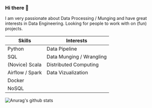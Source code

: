 ### Hi there 👋

I am very passionate about Data Processing / Munging and have great interests in Data Engineering.
Looking for people to work with on (fun) projects.

| **Skills**      | **Interests**            |
|-----------------|--------------------------|
| Python          | Data Pipeline            |
| SQL             | Data Munging / Wrangling |
| (Novice) Scala  | Distributed Computing    |
| Airflow / Spark | Data Vizualization       |
| Docker          |                          |
| NoSQL           |                          |

![Anurag's github stats](https://github-readme-stats.vercel.app/api?username=anuraghazra&show_icons=true&theme=onedark)
